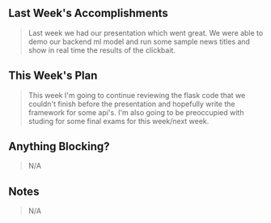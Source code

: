 ## Last Week's Accomplishments

> Last week we had our presentation which went great. We were able to demo our backend ml model and run some sample news titles and show in real time the results of the clickbait.

## This Week's Plan

> This week I'm going to continue reviewing the flask code that we couldn't finish before the presentation and hopefully write the framework for some api's. I'm also going to be preoccupied with studing for some final exams for this week/next week.

## Anything Blocking?

> N/A

## Notes

> N/A